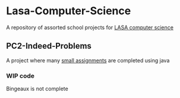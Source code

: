 # Lasa-Computer-Science

A repository of assorted school projects for [LASA computer science](https://lasacs.com)

## PC2-Indeed-Problems

A project where many [small assignments](https://docs.google.com/document/d/1oWQp0Va5nD7I57TGFM-gcqhPXOqNPuo__5mhFS-jcjE/edit?usp=sharing) are completed using java

### WIP code

Bingeaux is not complete
